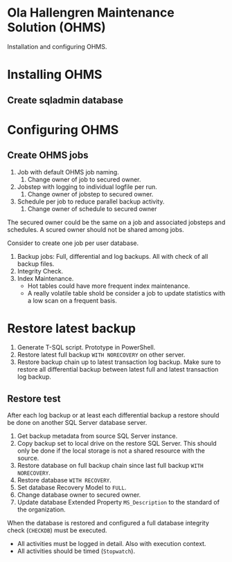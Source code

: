 # Ola Hallengren Maintenance Solution (OHMS)

Installation and configuring OHMS.

# Installing OHMS

## Create sqladmin database

# Configuring OHMS

## Create OHMS jobs

1. Job with default OHMS job naming.
    1. Change owner of job to secured owner.
1. Jobstep with logging to individual logfile per run.
    1. Change owner of jobstep to secured owner.
1. Schedule per job to reduce parallel backup activity.
    1. Change owner of schedule to secured owner

The secured owner could be the same on a job and associated jobsteps and schedules. A scured owner should not be shared among jobs.

Consider to create one job per user database. 

1. Backup jobs: Full, differential and log backups. All with check of all backup files.
1. Integrity Check.
1. Index Maintenance.
    - Hot tables could have more frequent index maintenance.
    - A really volatile table shold be consider a job to update statistics with a low scan on a frequent basis.

# Restore latest backup

1. Generate T-SQL script. Prototype in PowerShell.
1. Restore latest full backup `WITH NORECOVERY` on other server.
1. Restore backup chain up to latest transaction log backup. Make sure to restore all differential backup between latest full and latest transaction log backup.

## Restore test

After each log backup or at least each differential backup a restore should be done on another SQL Server database server.

1. Get backup metadata from source SQL Server instance.
1. Copy backup set to local drive on the restore SQL Server. This should only be done if the local storage is not a shared resource with the source.
1. Restore database on full backup chain since last full backup `WITH NORECOVERY`.
1. Restore database `WITH RECOVERY`.
1. Set database Recovery Model to `FULL`.
1. Change database owner to secured owner.
1. Update database Extended Property `MS_Description` to the standard of the organization.

When the database is restored and configured a full database integrity check (`CHECKDB`) must be executed.

- All activities must be logged in detail. Also with execution context.
- All activities should be timed (`Stopwatch`).
